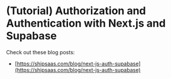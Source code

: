 # (Tutorial) Authorization and Authentication with Next.js and Supabase

Check out these blog posts:

- [https://shipsaas.com/blog/next-js-auth-supabase](https://shipsaas.com/blog/next-js-auth-supabase)
